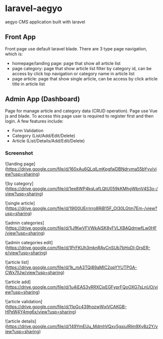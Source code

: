 # laravel-aegyo
aegyo CMS application built with laravel

## Front App
<p>Front page use default laravel blade. There are 3 type page navigation, which is:</p>

<!-- UL -->
* homepage/landing page: page that show all article list
* page category: page that show article list filter by category id, can be access by click top navigation or category name in article list
* page article: page that show single article, can be access by click article title in article list

## Admin App (Dashboard)
<p>Page for manage article and category data (CRUD operation). Page use Vue js and blade. To access this page user is required to register first and then login. A few features include:</p>

<!-- UL -->
* Form Validation
* Category (List/Add/Edit/Delete)
* Article (List/Details/Add/Edit/Delete)

### Screenshot
<!-- Images -->
![landing page] (https://drive.google.com/file/d/160xAu6QLqILmKpgfajDBNdrvma55bYyv/view?usp=sharing)

![by category] (https://drive.google.com/file/d/1ee8WP4kqLqfLQtU059kKMhgWbnV4S3o-/view?usp=sharing)

![single article] (https://drive.google.com/file/d/19l00UErrirro8RiB15F_OI30LGtm7Em-/view?usp=sharing)

![admin categories] (https://drive.google.com/file/d/1jJfKwVFVWkAiSK8yFVLXBAQdmwfLw0HF/view?usp=sharing)

![admin categories edit] (https://drive.google.com/file/d/1PrFKUh3mknRAvCnSUb7bHoDl-DrsER-e/view?usp=sharing)

![article list] (https://drive.google.com/file/d/1k_mA3TQj89aMIC2opYYUTPGA-CWx7lUw/view?usp=sharing)

![article add] (https://drive.google.com/file/d/1u4iEAS3yRRXCixEGFyprFQoOXG7sLnUO/view?usp=sharing)

![article validation] (https://drive.google.com/file/d/11pGc439hozwWxiVCAKGB-HPeW4Y4mg6x/view?usp=sharing)

![article details] (https://drive.google.com/file/d/149YmEUu_MdmhVQxv5gsiuIRIm9Xy8z2Y/view?usp=sharing)